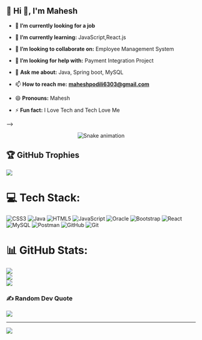 ##  💫 Hi 👋, I'm Mahesh 



- 🔭 **I’m currently looking for a job**
- 🌱 **I’m currently learning:** JavaScript,React.js
- 👯 **I’m looking to collaborate on:** Employee Management System
  
- 🤔 **I’m looking for help with:** Payment Integration Project 
- 💬 **Ask me about:** Java, Spring boot, MySQL 
- 📫 **How to reach me:** **maheshpodili6303@gmail.com**
- 😄 **Pronouns:** Mahesh 
- ⚡ **Fun fact:** I Love Tech and Tech Love Me

-->
<!-- Snake Game Repo View -->

<div align="center">
  <img src="https://profile-readme-generator.com/assets/snake.svg" alt="Snake animation" />
</div>

## 🏆 GitHub Trophies
![](https://github-profile-trophy.vercel.app/?username=alamimran613&theme=radical&no-frame=false&no-bg=false&margin-w=4)

# 💻 Tech Stack:
![CSS3](https://img.shields.io/badge/css3-%231572B6.svg?style=for-the-badge&logo=css3&logoColor=white) ![Java](https://img.shields.io/badge/java-%23ED8B00.svg?style=for-the-badge&logo=openjdk&logoColor=white) ![HTML5](https://img.shields.io/badge/html5-%23E34F26.svg?style=for-the-badge&logo=html5&logoColor=white) ![JavaScript](https://img.shields.io/badge/javascript-%23323330.svg?style=for-the-badge&logo=javascript&logoColor=%23F7DF1E) ![Oracle](https://img.shields.io/badge/Oracle-F80000?style=for-the-badge&logo=oracle&logoColor=white) ![Bootstrap](https://img.shields.io/badge/bootstrap-%238511FA.svg?style=for-the-badge&logo=bootstrap&logoColor=white) ![React](https://img.shields.io/badge/react-%2320232a.svg?style=for-the-badge&logo=react&logoColor=%2361DAFB) ![MySQL](https://img.shields.io/badge/mysql-4479A1.svg?style=for-the-badge&logo=mysql&logoColor=white) ![Postman](https://img.shields.io/badge/Postman-FF6C37?style=for-the-badge&logo=postman&logoColor=white) ![GitHub](https://img.shields.io/badge/github-%23121011.svg?style=for-the-badge&logo=github&logoColor=white) ![Git](https://img.shields.io/badge/git-%23F05033.svg?style=for-the-badge&logo=git&logoColor=white)
# 📊 GitHub Stats:
![](https://github-readme-stats.vercel.app/api?username=mahesh-podili&theme=dark&hide_border=false&include_all_commits=true&count_private=true)<br/>
![](https://nirzak-streak-stats.vercel.app/?user=mahesh-podili&theme=dark&hide_border=false)<br/>
![](https://github-readme-stats.vercel.app/api/top-langs/?username=mahesh-podili&theme=dark&hide_border=false&include_all_commits=true&count_private=true&layout=compact)

### ✍️ Random Dev Quote
![](https://quotes-github-readme.vercel.app/api?type=horizontal&theme=radical)

---
[![](https://visitcount.itsvg.in/api?id=mahesh-podili&icon=0&color=0)](https://visitcount.itsvg.in)

<!-- Proudly created with GPRM ( https://gprm.itsvg.in ) -->
